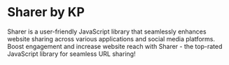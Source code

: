 # Sharer by KP

Sharer is a user-friendly JavaScript library that seamlessly enhances website sharing across various applications and social media platforms. Boost engagement and increase website reach with Sharer - the top-rated JavaScript library for seamless URL sharing!
